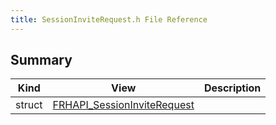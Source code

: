 ```yaml
---
title: SessionInviteRequest.h File Reference
---
```


## Summary
| Kind | View | Description |
|------|------|-------------|
|struct|[FRHAPI_SessionInviteRequest](/unreal-plugins/all/structfrhapi__sessioninviterequest/#structFRHAPI__SessionInviteRequest)||
